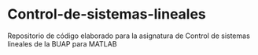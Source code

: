 # Control-de-sistemas-lineales
Repositorio de código elaborado para la asignatura de Control de sistemas lineales de la BUAP para MATLAB
